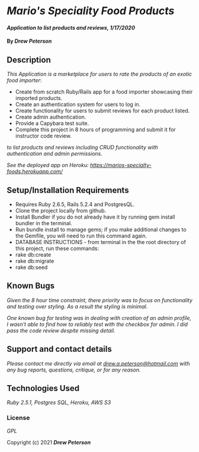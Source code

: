 # _Mario's Speciality Food Products_

#### _Application to list products and reviews, 1/17/2020_

#### By _**Drew Peterson**_

## Description

_This Application is a marketplace for users to rate the products of an exotic food importer:_

* Create from scratch Ruby/Rails app for a food importer showcasing their imported products.
* Create an authentication system for users to log in.
* Create functionality for users to submit reviews for each product listed.
* Create admin authentication.
* Provide a Capybara test suite.
* Complete this project in 8 hours of programming and submit it for instructor code review.

_to list products and reviews including CRUD functionality with authentication and admin permissions._

_See the deployed app on Heroku: https://marios-specialty-foods.herokuapp.com/_

## Setup/Installation Requirements

* Requires Ruby 2.6.5, Rails 5.2.4 and PostgresQL. 
* Clone the project locally from github.
* Install Bundler if you do not already have it by running gem install bundler in the terminal.
* Run bundle install to manage gems; if you make additional changes to the Gemfile, you will need to run this command again.
* DATABASE INSTRUCTIONS - from terminal in the the root directory of this project, run these commands:
*   rake db:create
*   rake db:migrate
*   rake db:seed

## Known Bugs

_Given the 8 hour time constraint, there priority was to focus on functionality and testing over styling. As a result the styling is minimal._

_One known bug for testing was in dealing with creation of an admin profile, I wasn't able to find how to reliably test with the checkbox for admin.  I did pass the code review despite missing detail._

## Support and contact details

_Please contact me directly via email at drew.a.peterson@hotmail.com with any bug reports, questions, critique, or for any reason._

## Technologies Used

_Ruby 2.5.1, Postgres SQL, Heroku, AWS S3_

### License

*GPL*



Copyright (c) 2021 **_Drew Peterson_**

